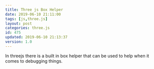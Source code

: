 ```yaml
---
title: Three js Box Helper
date: 2019-06-10 21:11:00
tags: [js,three.js]
layout: post
categories: three.js
id: 475
updated: 2019-06-10 21:13:37
version: 1.0
---
```


In threejs there is a built in box helper that can be used to help when it comes to debugging things.

<!-- more -->
